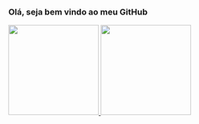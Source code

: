 ### Olá, seja bem vindo ao meu GitHub

<div>
<a href="https://github.com/LAmentt">
<img loading="lazy" height="180em" src="https://github-readme-stats.vercel.app/api/top-langs/?username=LAmentt&layout=compact&langs_count=7&theme=dracula"/>
<img loading="lazy" height="180em" src="https://github-readme-stats.vercel.app/api?username=LAmentt&show_icons=true&theme=dracula&include_all_commits=true&count_private=true"/>
</div>



